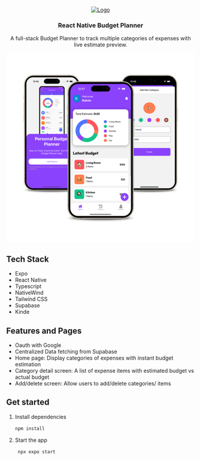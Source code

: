 <br />
<div align="center">
  <a href="https://github.com/KelvinCYDev/react-native-budget-planner">
    <img src="assets/images/icon.png" alt="Logo" width="75" height="100">
  </a>

<h3 align="center">React Native Budget Planner</h3>

  <p align="center">
    A full-stack Budget Planner to track multiple categories of expenses with live estimate preview. 
    <br />
  </p>
</div>

[![Product Screenshot][product-screenshot]](#)

## Tech Stack

- Expo
- React Native
- Typescript
- NativeWind
- Tailwind CSS
- Supabase
- Kinde

## Features and Pages

- Oauth with Google
- Centralized Data fetching from Supabase
- Home page: Display categories of expenses with instant budget estimation
- Category detail screen: A list of expense items with estimated budget vs actual budget
- Add/delete screen: Allow users to add/delete categories/ items

## Get started

1. Install dependencies

   ```bash
   npm install
   ```

2. Start the app

   ```bash
    npx expo start
   ```

[product-screenshot]: assets/images/demo.png
